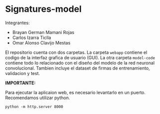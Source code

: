 # Signatures-model

Integrantes:
- Brayan German Mamani Rojas
- Carlos Izarra Ticlla
- Omar Alonso Clavijo Mestas

El repositorio cuenta con dos carpetas. La carpeta `webapp` contiene el codigo de la interfaz grafica de usuario (GUI). 
La otra carpeta `model-code` contiene todo lo relacionado con el diseño del modelo de la red neuronal convolucional.
Tambien incluye el dataset de firmas de entrenamiento, validacion y test.

**IMPORTANTE:**

Para ejecutar la aplicaion web, es necesario levantarlo en un puerto. Recomendamos utilizar python.

`python -m http.server 8000`

